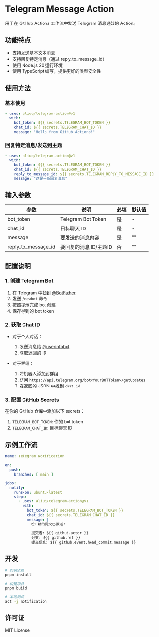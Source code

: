 # Telegram Message Action

用于在 GitHub Actions 工作流中发送 Telegram 消息通知的 Action。

## 功能特点

- 支持发送基本文本消息
- 支持回复特定消息（通过 reply_to_message_id）
- 使用 Node.js 20 运行环境
- 使用 TypeScript 编写，提供更好的类型安全性

## 使用方法

### 基本使用

```yaml
- uses: aliuq/telegram-action@v1
  with:
    bot_token: ${{ secrets.TELEGRAM_BOT_TOKEN }}
    chat_id: ${{ secrets.TELEGRAM_CHAT_ID }}
    message: "Hello from GitHub Actions!"
```

### 回复特定消息/发送到主题

```yaml
- uses: aliuq/telegram-action@v1
  with:
    bot_token: ${{ secrets.TELEGRAM_BOT_TOKEN }}
    chat_id: ${{ secrets.TELEGRAM_CHAT_ID }}
    reply_to_message_id: ${{ secrets.TELEGRAM_REPLY_TO_MESSAGE_ID }}
    message: "这是一条回复消息"
```

## 输入参数

| 参数 | 说明 | 必填 | 默认值 |
|------|------|------|--------|
| bot_token | Telegram Bot Token | 是 | - |
| chat_id | 目标聊天 ID | 是 | - |
| message | 要发送的消息内容 | 是 | "" |
| reply_to_message_id | 要回复的消息 ID/主题ID | 否 | "" |

## 配置说明

### 1. 创建 Telegram Bot

1. 在 Telegram 中找到 [@BotFather](https://t.me/BotFather)
2. 发送 `/newbot` 命令
3. 按照提示完成 bot 创建
4. 保存得到的 bot token

### 2. 获取 Chat ID

- 对于个人对话：
  1. 发送消息给 [@userinfobot](https://t.me/userinfobot)
  2. 获取返回的 ID

- 对于群组：
  1. 将机器人添加到群组
  2. 访问 `https://api.telegram.org/bot<YourBOTToken>/getUpdates`
  3. 在返回的 JSON 中找到 `chat.id`

### 3. 配置 GitHub Secrets

在你的 GitHub 仓库中添加以下 secrets：

1. `TELEGRAM_BOT_TOKEN`: 你的 bot token
2. `TELEGRAM_CHAT_ID`: 目标聊天 ID

## 示例工作流

```yaml
name: Telegram Notification

on:
  push:
    branches: [ main ]

jobs:
  notify:
    runs-on: ubuntu-latest
    steps:
      - uses: aliuq/telegram-action@v1
        with:
          bot_token: ${{ secrets.TELEGRAM_BOT_TOKEN }}
          chat_id: ${{ secrets.TELEGRAM_CHAT_ID }}
          message: |
            📦 新的提交已推送!
            
            提交者: ${{ github.actor }}
            分支: ${{ github.ref }}
            提交信息: ${{ github.event.head_commit.message }}
```

## 开发

```bash
# 安装依赖
pnpm install

# 构建项目
pnpm build

# 本地测试
act -j notification
```

## 许可证

MIT License
